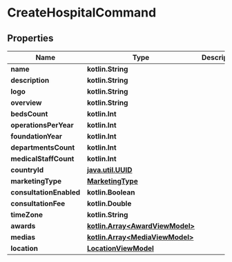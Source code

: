 
# CreateHospitalCommand

## Properties
Name | Type | Description | Notes
------------ | ------------- | ------------- | -------------
**name** | **kotlin.String** |  |  [optional]
**description** | **kotlin.String** |  |  [optional]
**logo** | **kotlin.String** |  |  [optional]
**overview** | **kotlin.String** |  |  [optional]
**bedsCount** | **kotlin.Int** |  |  [optional]
**operationsPerYear** | **kotlin.Int** |  |  [optional]
**foundationYear** | **kotlin.Int** |  |  [optional]
**departmentsCount** | **kotlin.Int** |  |  [optional]
**medicalStaffCount** | **kotlin.Int** |  |  [optional]
**countryId** | [**java.util.UUID**](java.util.UUID.md) |  |  [optional]
**marketingType** | [**MarketingType**](MarketingType.md) |  |  [optional]
**consultationEnabled** | **kotlin.Boolean** |  |  [optional]
**consultationFee** | **kotlin.Double** |  |  [optional]
**timeZone** | **kotlin.String** |  |  [optional]
**awards** | [**kotlin.Array&lt;AwardViewModel&gt;**](AwardViewModel.md) |  |  [optional]
**medias** | [**kotlin.Array&lt;MediaViewModel&gt;**](MediaViewModel.md) |  |  [optional]
**location** | [**LocationViewModel**](LocationViewModel.md) |  |  [optional]




